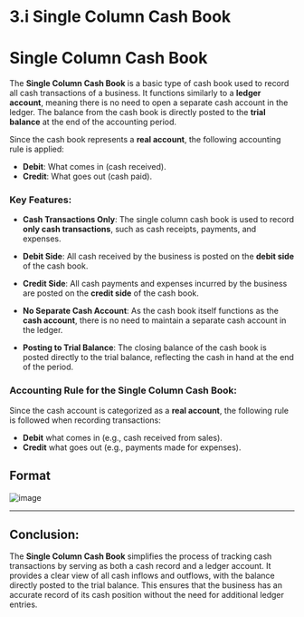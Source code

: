# 3.i Single Column Cash Book
# Single Column Cash Book

The **Single Column Cash Book** is a basic type of cash book used to record all cash transactions of a business. It functions similarly to a **ledger account**, meaning there is no need to open a separate cash account in the ledger. The balance from the cash book is directly posted to the **trial balance** at the end of the accounting period.

Since the cash book represents a **real account**, the following accounting rule is applied:
- **Debit**: What comes in (cash received).
- **Credit**: What goes out (cash paid).

### Key Features:

- **Cash Transactions Only**: The single column cash book is used to record **only cash transactions**, such as cash receipts, payments, and expenses.
  
- **Debit Side**: All cash received by the business is posted on the **debit side** of the cash book.
  
- **Credit Side**: All cash payments and expenses incurred by the business are posted on the **credit side** of the cash book.
  
- **No Separate Cash Account**: As the cash book itself functions as the **cash account**, there is no need to maintain a separate cash account in the ledger.
  
- **Posting to Trial Balance**: The closing balance of the cash book is posted directly to the trial balance, reflecting the cash in hand at the end of the period.

### Accounting Rule for the Single Column Cash Book:

Since the cash account is categorized as a **real account**, the following rule is followed when recording transactions:
- **Debit** what comes in (e.g., cash received from sales).
- **Credit** what goes out (e.g., payments made for expenses).
## Format 
![image](https://github.com/user-attachments/assets/ae3eb7e3-5971-443b-823e-6be845cdf4c1)

---

## Conclusion:

The **Single Column Cash Book** simplifies the process of tracking cash transactions by serving as both a cash record and a ledger account. It provides a clear view of all cash inflows and outflows, with the balance directly posted to the trial balance. This ensures that the business has an accurate record of its cash position without the need for additional ledger entries.
